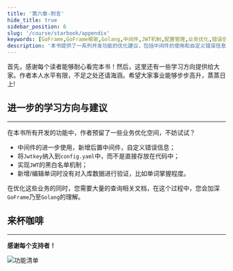 ```yaml
---
title: '第六章-附言'
hide_title: true
sidebar_position: 6
slug: '/course/starbook/appendix'
keywords: [GoFrame,GoFrame框架,Golang,中间件,JWT机制,配置管理,业务优化,错误信息自定义,数据验证,黑白名单]
description: '本书提供了一系列开发功能的优化建议，包括中间件的使用和自定义错误信息，将Jwtkey纳入配置文件，实施JWT黑白名单机制以及在入库数据时进行验证。通过这些方向，读者可以在加深对GoFrame和Golang的理解的同时，提升编程技能，并在业务优化中获得更多经验。'
---
```


首先，感谢每个读者能够耐心看完本书！然后，这里还有一些学习方向提供给大家。作者本人水平有限，不足之处还请海涵。希望大家事业能够步步高升，蒸蒸日上!
## 进一步的学习方向与建议
---
在本书所有开发的功能中，作者预留了一些业务优化空间，不妨试试？
- 中间件的进一步使用，新增后置中间件，自定义错误信息；
- 将`Jwtkey`纳入到`config.yaml`中，而不是直接存放在代码中；
- 实现`JWT`的黑白名单机制；
- 新增/编辑单词时没有对入库数据进行验证，比如单词掌握程度。

在优化这些业务的同时，您需要大量的查询相关文档，在这个过程中，您会加深`GoFrame`乃至`Golang`的理解。

## 来杯咖啡
---
**感谢每个支持者！**

![功能清单](../assets/coffee.jpg)









